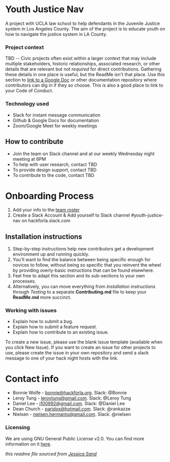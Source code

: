 # Youth Justice Nav

A project with UCLA law school to help defendants in the Juvenile Justice system in Los Angeles County. The aim of the project is to educate youth on how to navigate the justice system in LA County. 

### Project context

TBD -- Civic projects often exist within a larger context that may include multiple stakeholders, historic relationships, associated research, or other details that are relevant but not *required* for direct contributions. Gathering these details in one place is useful, but the ReadMe isn't that place. Use this section to [link to a Google Doc](#) or other documentation repository where contributors can dig in if they so choose. This is also a good place to link to your Code of Conduct.

### Technology used

- Slack for instant message communication
- Github & Google Docs for documentation
- Zoom/Google Meet for weekly meetings 

## How to contribute

- Join the team on Slack channel and at our weekly Wednesday night meeting at 6PM
- To help with user research, contact TBD
- To provide design support, contact TBD
- To contribute to the code, contact TBD

# Onboarding Process

1. Add your info to the [team roster](https://docs.google.com/spreadsheets/d/14NiIUGaRhz34E_cTtWU-B9kFGaHt-1nSlghzhtDqbbE/edit?usp=drive_web&ouid=105806038518241181042)
2. Create a Slack Account & Add yourself to Slack channel #youth-justice-nav on hackforla.slack.com



## Installation instructions

1. Step-by-step instructions help new contributors get a development environment up and running quickly.
2. You'll want to find the balance between being specific enough for novices to follow, without being so specific that you reinvent the wheel by providing overly-basic instructions that can be found elsewhere.
3. Feel free to adapt this section and its sub-sections to your own processes.
4. Alternatively, you can move everything from *Installation instructions* through *Testing* to a separate **Contributing.md** file to keep your **ReadMe.md** more succinct.


### Working with issues

- Explain how to submit a bug.
- Explain how to submit a feature request.
- Explain how to contribute to an existing issue.

To create a new issue, please use the blank issue template (available when you click New Issue).  If you want to create an issue for other projects to use, please create the issue in your own repository and send a slack message to one of your hack night hosts with the link.


# Contact info

- Bonnie Wolfe - bonnie@hackforla.org. Slack: @Bonnie
- Leroy Tung - leroytung@gmail.com. Slack: @Leroy Tung
- Daniel Lee - j100892@gmail.com. Slack: @Daniel Lee
- Dean Church - paridox@hotmail.com. Slack: @rankazze
- Nielsen - nielsen.hermanto@gmail.com. Slack: @nielsen


### Licensing

We are using GNU General Public License v2.0. You can find more information on it [here](https://github.com/hackforla/YouthJusticeNav/blob/main/LICENSE).  

*this readme file sourced from [Jessica Sand](http://jessicasand.com/other-stuff/just-enough-docs/)*
